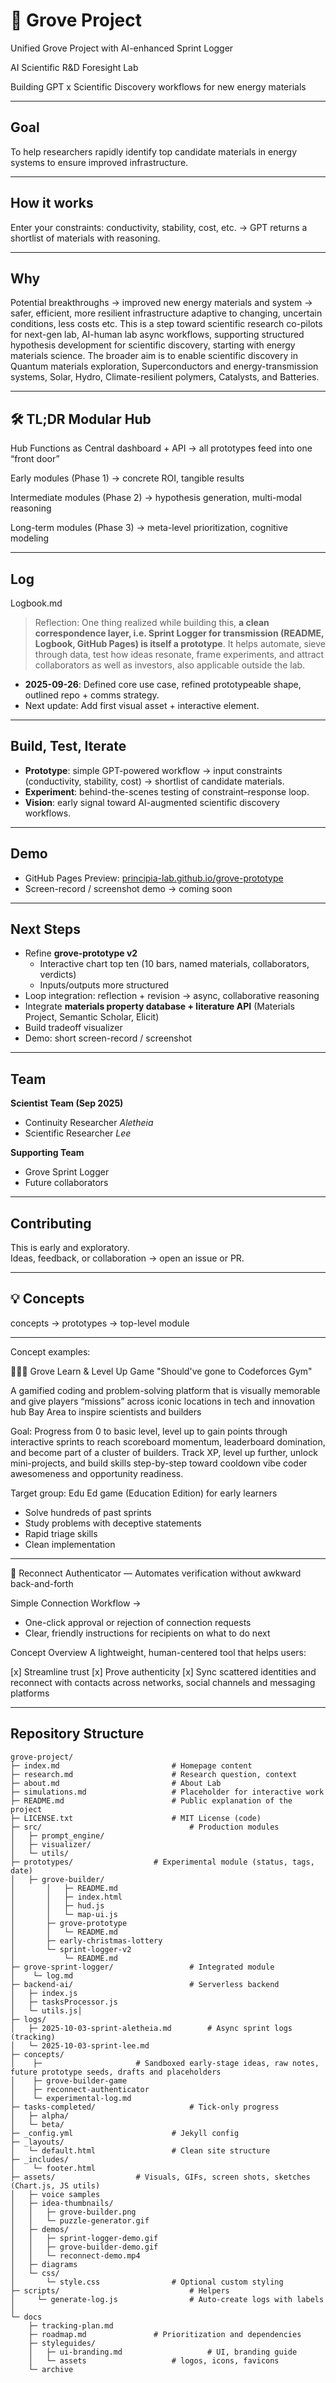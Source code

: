 # 🌲 Grove Project

Unified Grove Project with AI-enhanced Sprint Logger

AI Scientific R&D Foresight Lab

Building GPT x Scientific Discovery workflows for new energy materials

---

## Goal 

To help researchers rapidly identify top candidate materials in energy systems to ensure improved infrastructure. 

---

## How it works 

Enter your constraints: conductivity, stability, cost, etc. → GPT returns a shortlist of materials with reasoning.

---

## Why 

Potential breakthroughs → improved new energy materials and system → safer, efficient, more resilient infrastructure adaptive to changing, uncertain conditions, less costs etc. This is a step toward scientific research co-pilots for next-gen lab, AI-human lab async workflows, supporting structured hypothesis development for scientific discovery, starting with energy materials science. The broader aim is to enable scientific discovery in Quantum materials exploration, Superconductors and energy-transmission systems, Solar, Hydro, Climate-resilient polymers, Catalysts, and Batteries.

---

## 🛠 TL;DR Modular Hub

Hub Functions as Central dashboard + API → all prototypes feed into one “front door”

Early modules (Phase 1) → concrete ROI, tangible results

Intermediate modules (Phase 2) → hypothesis generation, multi-modal reasoning

Long-term modules (Phase 3) → meta-level prioritization, cognitive modeling

---

## Log 

Logbook.md 

> Reflection: One thing realized while building this, **a clean correspondence layer, i.e. Sprint Logger for transmission (README, Logbook, GitHub Pages) is itself a prototype**. It helps automate, sieve through data, test how ideas resonate, frame experiments, and attract collaborators as well as investors, also applicable outside the lab.  

- **2025-09-26**: Defined core use case, refined prototypeable shape, outlined repo + comms strategy.  
- Next update: Add first visual asset + interactive element.  

---

## Build, Test, Iterate

- **Prototype**: simple GPT-powered workflow → input constraints (conductivity, stability, cost) → shortlist of candidate materials.  
- **Experiment**: behind-the-scenes testing of constraint–response loop.  
- **Vision**: early signal toward AI-augmented scientific discovery workflows.  

---

## Demo

- GitHub Pages Preview: [principia-lab.github.io/grove-prototype](https://principia-lab.github.io/grove-prototype/)  
- Screen-record / screenshot demo → coming soon

---

## Next Steps

- Refine **grove-prototype v2**  
  - Interactive chart top ten (10 bars, named materials, collaborators, verdicts)  
  - Inputs/outputs more structured  
- Loop integration: reflection + revision → async, collaborative reasoning 
- Integrate **materials property database + literature API** (Materials Project, Semantic Scholar, Elicit)   
- Build tradeoff visualizer  
- Demo: short screen-record / screenshot 

----

## Team

**Scientist Team (Sep 2025)**  
- Continuity Researcher *Aletheia*  
- Scientific Researcher *Lee*  

**Supporting Team**  
- Grove Sprint Logger  
- Future collaborators  

---

## Contributing

This is early and exploratory.  
Ideas, feedback, or collaboration → open an issue or PR.  

---

## 💡 Concepts

concepts → prototypes → top-level module

---

Concept examples:

🌲🌲🌲 Grove Learn & Level Up Game "Should've gone to Codeforces Gym" 

A gamified coding and problem-solving platform that is visually memorable and give players “missions” across iconic locations in tech and innovation hub Bay Area to inspire scientists and builders 

Goal: Progress from 0 to basic level, level up to gain points through interactive sprints to reach scoreboard momentum, leaderboard domination, and become part of a cluster of builders. Track XP, level up further, unlock mini-projects, and build skills step-by-step toward cooldown vibe coder awesomeness and opportunity readiness.

Target group: 
Edu Ed game (Education Edition) for early learners 

- Solve hundreds of past sprints
- Study problems with deceptive statements
- Rapid triage skills
- Clean implementation

---

🤝 Reconnect Authenticator — Automates verification without awkward back-and-forth

Simple Connection Workflow →

- One-click approval or rejection of connection requests
- Clear, friendly instructions for recipients on what to do next

Concept Overview
A lightweight, human-centered tool that helps users:

[x] Streamline trust 
[x] Prove authenticity
[x] Sync scattered identities and reconnect with contacts across networks, social channels and messaging platforms

---

## Repository Structure
```
grove-project/
├─ index.md               			# Homepage content
├─ research.md            			# Research question, context
├─ about.md               			# About Lab			
├─ simulations.md         			# Placeholder for interactive work
├─ README.md              			# Public explanation of the project
├─ LICENSE.txt            			# MIT License (code)
├─ src/                           		# Production modules
│   ├─ prompt_engine/
│   ├─ visualizer/
│   └─ utils/
├─ prototypes/					# Experimental module (status, tags, date)
│	├─ grove-builder/
│       │   ├─ README.md               
│       │   ├─ index.html
│       │   ├─ hud.js
│       │   └─ map-ui.js
│       ├─ grove-prototype      		
│       │   └─ README.md
│       ├─ early-christmas-lottery
│       └─ sprint-logger-v2
│           └─ README.md
├─ grove-sprint-logger/     			# Integrated module 
│    └─ log.md
├─ backend-ai/              			# Serverless backend 
│   ├─ index.js
│   ├─ tasksProcessor.js
│   └─ utils.js│    
├─ logs/ 
│   ├─ 2025-10-03-sprint-aletheia.md 		# Async sprint logs (tracking)        			
│   └─ 2025-10-03-sprint-lee.md    
├─ concepts/
│    ├─						# Sandboxed early-stage ideas, raw notes, future prototype seeds, drafts and placeholders
│    ├─ grove-builder-game
│    ├─ reconnect-authenticator 
│    └─ experimental-log.md
├─ tasks-completed/         			# Tick-only progress
│   ├─ alpha/
│   └─ beta/
├─ _config.yml            			# Jekyll config 
├─ _layouts/
│   └─ default.html        			# Clean site structure
├─ _includes/
│    └─ footer.html 
├─ assets/					# Visuals, GIFs, screen shots, sketches (Chart.js, JS utils)
│   ├─ voice samples                     		
│   ├─ idea-thumbnails/
│   │   ├─ grove-builder.png
│   │   └─ puzzle-generator.gif
│   ├─ demos/
│   │	├─ sprint-logger-demo.gif
│   │   ├─ grove-builder-demo.gif
│   │   └─ reconnect-demo.mp4
│   ├─ diagrams 
│   └─ css/
│       └─ style.css      			# Optional custom styling
├─ scripts/                     		# Helpers
│     └─ generate-log.js        		# Auto-create logs with labels
│
└─ docs
    ├─ tracking-plan.md
    ├─ roadmap.md				# Prioritization and dependencies
    ├─ styleguides/
    │   ├─ ui-branding.md              		# UI, branding guide
    │   └─ assets     				# logos, icons, favicons	  					
    └─ archive 
    	 
```